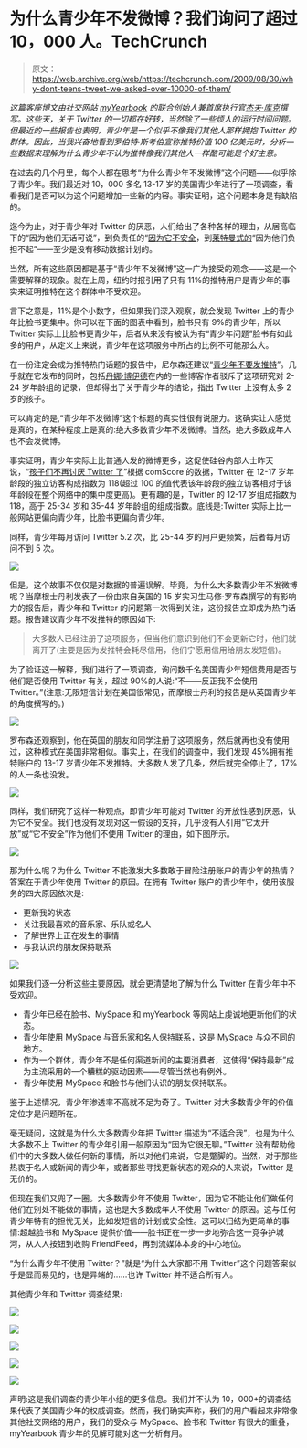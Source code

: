 # 为什么青少年不发微博？我们询问了超过 10，000 人。TechCrunch

> 原文：<https://web.archive.org/web/https://techcrunch.com/2009/08/30/why-dont-teens-tweet-we-asked-over-10000-of-them/>

 *这篇客座博文由社交网站 [myYearbook](https://web.archive.org/web/20230202232842/http://www.myyearbook.com/) 的联合创始人兼首席执行官[杰夫·库克](https://web.archive.org/web/20230202232842/http://www.crunchbase.com/person/geoff-cook)撰写。这些天，关于 Twitter 的一切都在好转，当然除了一些烦人的运行时间问题。但最近的一些报告也表明，青少年是一个似乎不像我们其他人那样拥抱 Twitter 的群体。因此，当我兴奋地看到罗伯特·斯考伯宣称推特价值 100 亿美元时，分析一些数据来理解为什么青少年不认为推特像我们其他人一样酷可能是个好主意。*

在过去的几个月里，每个人都在思考“为什么青少年不发微博”这个问题——似乎除了青少年。我们最近对 10，000 多名 13-17 岁的美国青少年进行了一项调查，看看我们是否可以为这个问题增加一些新的内容。事实证明，这个问题本身是有缺陷的。

迄今为止，对于青少年对 Twitter 的厌恶，人们给出了各种各样的理由，从居高临下的“因为他们无话可说”，到负责任的“[因为它不安全](https://web.archive.org/web/20230202232842/http://techcrunch.com/2009/07/13/why-teens-arent-using-twitter)，到[莱特曼式的](https://web.archive.org/web/20230202232842/http://www.crunchgear.com/2009/07/22/video-kevin-spacey-tries-to-explain-twitter-to-david-letterman)“因为他们负担不起”——至少是没有移动数据计划的。

当然，所有这些原因都是基于“青少年不发微博”这一广为接受的观念——这是一个需要解释的现象。就在上周，纽约时报引用了只有 11%的推特用户是青少年的事实来证明推特在这个群体中不受欢迎。

言下之意是，11%是个小数字，但如果我们深入观察，就会发现 Twitter 上的青少年比脸书更集中。你可以在下面的图表中看到，脸书只有 9%的青少年，所以 Twitter 实际上比脸书更青少年，后者从来没有被认为有“青少年问题”脸书有如此多的用户，从定义上来说，青少年在这项服务中所占的比例不可能那么大。

在一份注定会成为推特热门话题的报告中，尼尔森还建议“[青少年不要发推特](https://web.archive.org/web/20230202232842/http://blog.nielsen.com/nielsenwire/online_mobile/teens-dont-tweet-twitters-growth-not-fueled-by-youth)”。几乎就在它发布的同时，包括[丹娜·博伊德](https://web.archive.org/web/20230202232842/http://www.zephoria.org/thoughts/archives/2009/08/06/teens_dont_twee.html)在内的一些博客作者驳斥了这项研究对 2-24 岁年龄组的记录，但却得出了关于青少年的结论，指出 Twitter 上没有太多 2 岁的孩子。

可以肯定的是,“青少年不发微博”这个标题的真实性很有说服力。这确实让人感觉是真的，在某种程度上是真的:绝大多数青少年不发微博。当然，绝大多数成年人也不会发微博。

事实证明，青少年实际上比普通人发的微博更多，这促使硅谷内部人士昨天说，“[孩子们不再讨厌 Twitter 了](https://web.archive.org/web/20230202232842/http://www.businessinsider.com/chart-of-the-day-kids-dont-hate-twitter-anymore-2009-8)”根据 comScore 的数据，Twitter 在 12-17 岁年龄段的独立访客构成指数为 118(超过 100 的值代表该年龄段的独立访客相对于该年龄段在整个网络中的集中度更高)。更有趣的是，Twitter 的 12-17 岁组成指数为 118，高于 25-34 岁和 35-44 岁年龄组的组成指数。底线是:Twitter 实际上比一般网站更偏向青少年，比脸书更偏向青少年。

同样，青少年每月访问 Twitter 5.2 次，比 25-44 岁的用户更频繁，后者每月访问不到 5 次。

![](img/950a1b0ca20b980c49e7e049ca0ca7c8.png)

但是，这个故事不仅仅是对数据的普遍误解。毕竟，为什么大多数青少年不发微博呢？当摩根士丹利发表了一份由来自英国的 15 岁实习生马修·罗布森撰写的有影响力的报告后，青少年和 Twitter 的问题第一次得到关注，这份报告立即成为热门话题。报告建议青少年不发推特的原因如下:

> 大多数人已经注册了这项服务，但当他们意识到他们不会更新它时，他们就离开了(主要是因为发推特会耗尽信用，他们宁愿用信用给朋友发短信)。

为了验证这一解释，我们进行了一项调查，询问数千名美国青少年短信费用是否与他们是否使用 Twitter 有关，超过 90%的人说:“不——反正我不会使用 Twitter。”(注意:无限短信计划在美国很常见，而摩根士丹利的报告是从英国青少年的角度撰写的。)

![](img/8e293ca57c429a0e578f6448c53d35bc.png)

罗布森还观察到，他在英国的朋友和同学注册了这项服务，然后就再也没有使用过，这种模式在美国非常相似。事实上，在我们的调查中，我们发现 45%拥有推特账户的 13-17 岁青少年不发推特。大多数人发了几条，然后就完全停止了，17%的人一条也没发。

![](img/73f1f87d2aa6e7d8b63ac74ee4868706.png)

同样，我们研究了这样一种观点，即青少年可能对 Twitter 的开放性感到厌恶，认为它不安全。我们也没有发现对这一假设的支持，几乎没有人引用“它太开放”或“它不安全”作为他们不使用 Twitter 的理由，如下图所示。

![](img/1d5e7347f2be5e33d9c8799377854c09.png)

那为什么呢？为什么 Twitter 不能激发大多数敢于冒险注册账户的青少年的热情？答案在于青少年使用 Twitter 的原因。在拥有 Twitter 账户的青少年中，使用该服务的四大原因依次是:

*   更新我的状态
*   关注我最喜欢的音乐家、乐队或名人
*   了解世界上正在发生的事情
*   与我认识的朋友保持联系

![](img/b98ccc14f73ac9b4643bf71685636a75.png)

如果我们逐一分析这些主要原因，就会更清楚地了解为什么 Twitter 在青少年中不受欢迎。

*   青少年已经在脸书、MySpace 和 myYearbook 等网站上虔诚地更新他们的状态。
*   青少年使用 MySpace 与音乐家和名人保持联系，这是 MySpace 与众不同的地方。
*   作为一个群体，青少年不是任何渠道新闻的主要消费者，这使得“保持最新”成为主流采用的一个糟糕的驱动因素——尽管当然也有例外。
*   青少年使用 MySpace 和脸书与他们认识的朋友保持联系。

鉴于上述情况，青少年渗透率不高就不足为奇了。Twitter 对大多数青少年的价值定位才是问题所在。

毫无疑问，这就是为什么大多数青少年把 Twitter 描述为“不适合我”，也是为什么大多数不上 Twitter 的青少年引用一般原因为“因为它很无聊。”Twitter 没有帮助他们中的大多数人做任何新的事情，所以对他们来说，它是蹩脚的。当然，对于那些热衷于名人或新闻的青少年，或者那些寻找更新状态的观众的人来说，Twitter 是无价的。

但现在我们又兜了一圈。大多数青少年不使用 Twitter，因为它不能让他们做任何他们在别处不能做的事情，这也是大多数成年人不使用 Twitter 的原因。这与任何青少年特有的担忧无关，比如发短信的计划或安全性。这可以归结为更简单的事情:超越脸书和 MySpace 提供价值——脸书正在一步一步地弥合这一竞争护城河，从人人按钮到收购 FriendFeed，再到流媒体本身的中心地位。

“为什么青少年不使用 Twitter？”就是“为什么大家都不用 Twitter”这个问题答案似乎是显而易见的，也是异端的……也许 Twitter 并不适合所有人。

其他青少年和 Twitter 调查结果:

![](img/8c30e4f81f2457cb2594efff946e075d.png)

![](img/cf1a2a8eddf23cc0f171bb984f286f68.png)

![](img/d85f91029523a2ebd35a59345628d49d.png)

![](img/d2537b4d444805553fde59e67ee91849.png)

![](img/956edca43d92aa6428fee6eff9ab5155.png)

声明:这是我们调查的青少年小组的更多信息。我们并不认为 10，000+的调查结果代表了美国青少年的权威调查。然而，我们确实声称，我们的用户看起来非常像其他社交网络的用户，我们的受众与 MySpace、脸书和 Twitter 有很大的重叠，myYearbook 青少年的见解可能对这一分析有用。